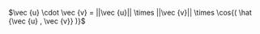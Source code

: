 $\vec {u} \cdot \vec {v} = ||\vec {u}|| \times ||\vec {v}|| \times \cos⁡{( \hat {\vec {u} , \vec {v}} )}$
